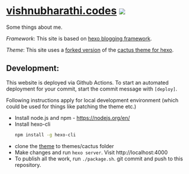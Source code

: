 # [vishnubharathi.codes](https://vishnubharathi.codes) ![](https://github.com/scriptnull/vishnubharathi.codes/workflows/Deploy%20Site/badge.svg)

Some things about me.

_Framework_: This site is based on [hexo blogging framework](https://hexo.io/).

_Theme_: This site uses a [forked version](https://github.com/scriptnull/hexo-theme-cactus) of the [cactus theme for hexo](https://github.com/probberechts/hexo-theme-cactus).

## Development:

This website is deployed via Github Actions. To start an automated deployment for your commit, start the commit message with `[deploy]`.

Following instructions apply for local development environment (which could be used for things like patching the theme etc.)

- Install node.js and npm - https://nodejs.org/en/
- Install hexo-cli
    ```bash
    npm install -g hexo-cli
    ```
- clone the [theme](https://github.com/scriptnull/hexo-theme-cactus) to themes/cactus folder
- Make changes and run `hexo server`. Visit http://localhost:4000
- To publish all the work, run `./package.sh`. git commit and push to this repository.
